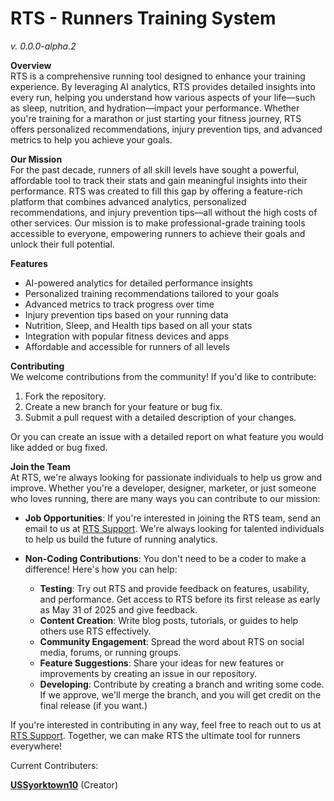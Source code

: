 # RTS - Runners Training System
*v. 0.0.0-alpha.2*

**Overview**  
RTS is a comprehensive running tool designed to enhance your training experience. By leveraging AI analytics, RTS provides detailed insights into every run, helping you understand how various aspects of your life—such as sleep, nutrition, and hydration—impact your performance. Whether you're training for a marathon or just starting your fitness journey, RTS offers personalized recommendations, injury prevention tips, and advanced metrics to help you achieve your goals.

**Our Mission**   
For the past decade, runners of all skill levels have sought a powerful, affordable tool to track their stats and gain meaningful insights into their performance. RTS was created to fill this gap by offering a feature-rich platform that combines advanced analytics, personalized recommendations, and injury prevention tips—all without the high costs of other services. Our mission is to make professional-grade training tools accessible to everyone, empowering runners to achieve their goals and unlock their full potential.

**Features**  
- AI-powered analytics for detailed performance insights  
- Personalized training recommendations tailored to your goals  
- Advanced metrics to track progress over time  
- Injury prevention tips based on your running data  
- Nutrition, Sleep, and Health tips based on all your stats
- Integration with popular fitness devices and apps  
- Affordable and accessible for runners of all levels  


**Contributing**  
We welcome contributions from the community! If you'd like to contribute:  
1. Fork the repository.  
2. Create a new branch for your feature or bug fix.  
3. Submit a pull request with a detailed description of your changes.  

Or you can create an issue with a detailed report on what feature you would like added or bug fixed.

**Join the Team**  
At RTS, we're always looking for passionate individuals to help us grow and improve. Whether you're a developer, designer, marketer, or just someone who loves running, there are many ways you can contribute to our mission:

- **Job Opportunities**: If you're interested in joining the RTS team, send an email to us at [RTS Support](mailto:joemarch954@gmail.com). We're always looking for talented individuals to help us build the future of running analytics.
  
- **Non-Coding Contributions**: You don't need to be a coder to make a difference! Here's how you can help:  
  - **Testing**: Try out RTS and provide feedback on features, usability, and performance. Get access to RTS before its first release as early as May 31 of 2025 and give feedback.
  - **Content Creation**: Write blog posts, tutorials, or guides to help others use RTS effectively.  
  - **Community Engagement**: Spread the word about RTS on social media, forums, or running groups.  
  - **Feature Suggestions**: Share your ideas for new features or improvements by creating an issue in our repository. 
  - **Developing**: Contribute by creating a branch and writing some code. If we approve, we'll merge the branch, and you will get credit on the final release (if you want.)

If you're interested in contributing in any way, feel free to reach out to us at [RTS Support](mailto:joemarch954@gmail.com). Together, we can make RTS the ultimate tool for runners everywhere!

Current Contributers:

**[USSyorktown10](https://github.com/USSyorktown10)** (Creator)